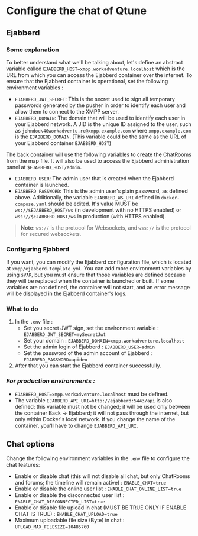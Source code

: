 # Configure the chat of Qtune

## Ejabberd
### Some explanation
To better understand what we'll be talking about, let's define an abstract variable called `EJABBERD_HOST=xmpp.workadventure.localhost` which is the URL from which you can access the Ejabberd container over the internet.
To ensure that the Ejabberd container is operational, set the following environment variables :
- `EJABBERD_JWT_SECRET`: This is the secret used to sign all temporary passwords generated by the pusher in order to identify each user and allow them to connect to the XMPP server.
- `EJABBERD_DOMAIN`: The domain that will be used to identify each user in your Ejabberd network. A JID is the unique ID assigned to the user, such as `johndoe\40workadventu.re@xmpp.example.com` where `xmpp.example.com` is the `EJABBERD_DOMAIN`. (This variable could be the same as the URL of your Ejabberd container `EJABBERD_HOST`)

The back container will use the following variables to create the ChatRooms from the map file. It will also be used to access the Ejabberd administration panel at `$EJABBERD_HOST/admin`.
- `EJABBERD USER`: The admin user that is created when the Ejabberd container is launched.
- `EJABBERD PASSWORD`: This is the admin user's plain password, as defined above.
Additionally, the variable `EJABBERD_WS_URI` defined in `docker-compose.yaml` should be edited. It's value MUST be `ws://$EJABBERD_HOST/ws` (in development with no HTTPS enabled) or `wss://$EJABBERD_HOST/ws` in production (with HTTPS enabled).
> **Note**: `ws://` is the protocol for Websockets, and `wss://` is the protocol for secured websockets.


### Configuring Ejabberd
If you want, you can modify the Ejabberd configuration file, which is located at `xmpp/ejabberd.template.yml`. You can add more environment variables by using `$VAR`, but you must ensure that those variables are defined because they will be replaced when the container is launched or built.
If some variables are not defined, the container will not start, and an error message will be displayed in the Ejabberd container's logs.

### What to do
1. In the `.env` file :
   * Set you secret JWT sign, set the environment variable : `EJABBERD_JWT_SECRET=mySecretJwt`
   * Set your domain : `EJABBERD_DOMAIN=xmpp.workadventure.localhost`
   * Set the admin login of Ejabberd : `EJABBERD_USER=admin`
   * Set the password of the admin account of Ejabberd : `EJABBERD_PASSWORD=apideo`
2. After that you can start the Ejabberd container successfully.


### _For production environments :_
- `EJABBERD_HOST=xmpp.workadventure.localhost` must be defined.
- The variable `EJABBERD_API_URI=http://ejabberd:5443/api` is also defined; this variable must not be changed; it will be used only between the container Back -> Ejabberd; it will not pass through the internet, but only within Docker's local network.
  If you change the name of the container, you'll have to change `EJABBERD_API_URI`.


## Chat options
Change the following environment variables in the `.env` file to configure the chat features:
- Enable or disable chat (this will not disable all chat, but only ChatRooms and forums; the timeline will remain active) : `ENABLE_CHAT=true`
- Enable or disable the online user list : `ENABLE_CHAT_ONLINE_LIST=true`
- Enable or disable the disconnected user list : `ENABLE_CHAT_DISCONNECTED_LIST=true`
- Enable or disable file upload in chat (MUST BE TRUE ONLY IF ENABLE CHAT IS TRUE) : `ENABLE_CHAT_UPLOAD=true`
- Maximum uploadable file size (Byte) in chat : `UPLOAD_MAX_FILESIZE=10485760`